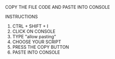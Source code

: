 COPY THE FILE CODE AND PASTE INTO CONSOLE

INSTRUCTIONS
1. CTRL + SHIFT + I
2. CLICK ON CONSOLE
3. TYPE "allow pasting"
4. CHOOSE YOUR SCRIPT
5. PRESS THE COPY BUTTON
6. PASTE INTO CONSOLE
